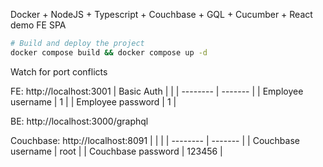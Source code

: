 
Docker + NodeJS + Typescript + Couchbase + GQL + Cucumber + React demo FE SPA


```bash
# Build and deploy the project
docker compose build && docker compose up -d
```

Watch for port conflicts

FE: http://localhost:3001
| Basic Auth | |
| -------- | ------- |
| Employee username | 1 |
| Employee password | 1 |


BE: http://localhost:3000/graphql



Couchbase: http://localhost:8091
| | |
| -------- | ------- |
| Couchbase username | root |
| Couchbase password | 123456 |


